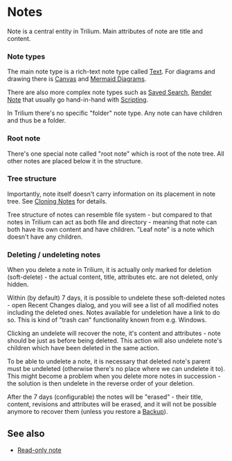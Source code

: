 # Notes
Note is a central entity in Trilium. Main attributes of note are title and content.

### Note types

The main note type is a rich-text note type called <a class="reference-link" href="../Note%20Types/Text.md">Text</a>. For diagrams and drawing there is <a class="reference-link" href="../Note%20Types/Canvas.md">Canvas</a> and <a class="reference-link" href="../Note%20Types/Mermaid%20Diagrams.md">Mermaid Diagrams</a>.

There are also more complex note types such as <a class="reference-link" href="../Note%20Types/Saved%20Search.md">Saved Search</a>, <a class="reference-link" href="../Note%20Types/Render%20Note.md">Render Note</a> that usually go hand-in-hand with <a class="reference-link" href="../Note%20Types/Code/Scripting.md">Scripting</a>.

In Trilium there's no specific "folder" note type. Any note can have children and thus be a folder.

### Root note

There's one special note called "root note" which is root of the note tree. All other notes are placed below it in the structure.

### Tree structure

Importantly, note itself doesn't carry information on its placement in note tree. See <a class="reference-link" href="Notes/Cloning%20Notes.md">Cloning Notes</a> for details.

Tree structure of notes can resemble file system - but compared to that notes in Trilium can act as both file and directory - meaning that note can both have its own content and have children. "Leaf note" is a note which doesn't have any children.

### Deleting / undeleting notes

When you delete a note in Trilium, it is actually only marked for deletion (soft-delete) - the actual content, title, attributes etc. are not deleted, only hidden.

Within (by default) 7 days, it is possible to undelete these soft-deleted notes - open Recent Changes dialog, and you will see a list of all modified notes including the deleted ones. Notes available for undeletion have a link to do so. This is kind of "trash can" functionality known from e.g. Windows.

Clicking an undelete will recover the note, it's content and attributes - note should be just as before being deleted. This action will also undelete note's children which have been deleted in the same action.

To be able to undelete a note, it is necessary that deleted note's parent must be undeleted (otherwise there's no place where we can undelete it to). This might become a problem when you delete more notes in succession - the solution is then undelete in the reverse order of your deletion.

After the 7 days (configurable) the notes will be "erased" - their title, content, revisions and attributes will be erased, and it will not be possible anymore to recover them (unless you restore a <a class="reference-link" href="../Installation%20%26%20Setup/Backup.md">Backup</a>).

## See also

*   [Read-only note](Notes/Read-Only%20Notes.md)